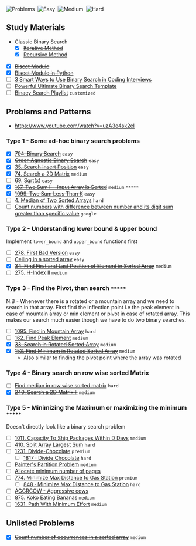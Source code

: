 ![Problems](https://img.shields.io/badge/Total_Problems-30-blueviolet)&nbsp;
![Easy](https://img.shields.io/badge/Easy-4-success)&nbsp;
![Medium](https://img.shields.io/badge/Medium-7-orange)&nbsp;
![Hard](https://img.shields.io/badge/Hard-0-red)

## Study Materials

* Classic Binary Search
  * [x] ~~[Iterative Method](https://www.youtube.com/watch?v=C2apEw9pgtw)~~
  * [x] ~~[Recursive Method](https://www.youtube.com/watch?v=uEUXGcc2VXM)~~
* [x] ~~[Bisect Module](https://www.geeksforgeeks.org/bisect-algorithm-functions-in-python/)~~
* [x] ~~[Bisect Module in Python](https://www.geeksforgeeks.org/bisect-algorithm-functions-in-python/)~~
* [ ] [3 Smart Ways to Use Binary Search in Coding Interviews](https://medium.com/interviewnoodle/three-smart-ways-to-use-binary-search-in-coding-interviews-250ba296cb82)
* [ ] [Powerful Ultimate Binary Search Template](https://leetcode.com/discuss/general-discussion/786126/python-powerful-ultimate-binary-search-template-solved-many-problems)
* [ ] [Binaey Search Playlist](https://www.youtube.com/playlist?list=PLR1BXeBj1husRtKzhu_WxyV7ZpS2mUnU5) `customized`

## Problems and Patterns

* https://www.youtube.com/watch?v=uzA3e4sk2eI

### Type 1 - Some ad-hoc binary search problems

* [x] ~~[704. Binary Search](https://leetcode.com/problems/binary-search/)~~ `easy`
* [x] ~~[Order-Agnostic Binary Search](https://www.geeksforgeeks.org/order-agnostic-binary-search/)~~ `easy`
* [x] ~~[35. Search Insert Position](https://leetcode.com/problems/search-insert-position/)~~ `easy`
* [x] ~~[74. Search a 2D Matrix](https://leetcode.com/problems/search-a-2d-matrix/)~~ `medium`
* [ ] [69. Sqrt(x)](https://leetcode.com/problems/sqrtx/) `easy`
* [x] ~~[167. Two Sum II - Input Array Is Sorted](https://leetcode.com/problems/two-sum-ii-input-array-is-sorted/)~~ `medium` `*****`
* [x] ~~[1099. Two Sum Less Than K](https://leetcode.com/problems/two-sum-less-than-k/)~~ `easy`
* [ ] [4. Median of Two Sorted Arrays](https://leetcode.com/problems/median-of-two-sorted-arrays/) `hard`
* [ ] [Count numbers with difference between number and its digit sum greater than specific value](https://www.geeksforgeeks.org/count-numbers-difference-number-digit-sum-greater-specific-value/) `google`

### Type 2 - Understanding lower bound & upper bound

Implement `lower_bound` and `upper_bound` functions first

* [ ] [278. First Bad Version](https://leetcode.com/problems/first-bad-version/) `easy`
* [ ] [Ceiling in a sorted array](https://www.geeksforgeeks.org/ceiling-in-a-sorted-array/) `easy`
* [x] ~~[34. Find First and Last Position of Element in Sorted Array](https://leetcode.com/problems/find-first-and-last-position-of-element-in-sorted-array/)~~ `medium`
* [ ] [275. H-Index II](https://leetcode.com/problems/h-index-ii/) `medium`

### Type 3 - Find the Pivot, then search `*****`

N.B - Whenever there is a rotated or a mountain array and we need to search in that array. First find the inflection point i.e the peak element in case of mountain array or min element or pivot in case of rotated array. This makes our search much easier though we have to do two binary searches.

* [ ] [1095. Find in Mountain Array](https://leetcode.com/problems/find-in-mountain-array/) `hard`
* [ ] [162. Find Peak Element](https://leetcode.com/problems/find-peak-element/) `medium`
* [x] ~~[33. Search in Rotated Sorted Array](https://leetcode.com/problems/search-in-rotated-sorted-array/)~~ `medium`
* [x] ~~[153. Find Minimum in Rotated Sorted Array](https://leetcode.com/problems/find-minimum-in-rotated-sorted-array/)~~ `medium`
  * Also similar to finding the pivot point where the array was rotated

### Type 4 - Binary search on row wise sorted Matrix

* [ ] [Find median in row wise sorted matrix](https://www.geeksforgeeks.org/find-median-row-wise-sorted-matrix/) `hard`
* [x] ~~[240. Search a 2D Matrix II](https://leetcode.com/problems/search-a-2d-matrix-ii/)~~ `medium`

### Type 5 - Minimizing the Maximum or maximizing the minimum `*****`

Doesn’t directly look like a binary search problem

* [ ] [1011. Capacity To Ship Packages Within D Days](https://leetcode.com/problems/capacity-to-ship-packages-within-d-days/) `medium`
* [ ] [410. Split Array Largest Sum](https://leetcode.com/problems/split-array-largest-sum/) `hard`
* [ ] [1231. Divide-Chocolate](https://leetcode.com/problems/divide-chocolate/) `premium`
  * [ ] [1817 · Divide Chocolate](https://www.lintcode.com/problem/1817/) `hard`
* [ ] [Painter's Partition Problem](https://www.interviewbit.com/problems/painters-partition-problem/) `medium`
* [ ] [Allocate minimum number of pages](https://www.geeksforgeeks.org/allocate-minimum-number-pages/)
* [ ] [774. Minimize Max Distance to Gas Station](https://leetcode.com/problems/minimize-max-distance-to-gas-station/) `premium`
  * [ ] [848 · Minimize Max Distance to Gas Station](https://www.lintcode.com/problem/848/) `hard`
* [ ] [AGGRCOW - Aggressive cows](https://www.spoj.com/problems/AGGRCOW/)
* [ ] [875. Koko Eating Bananas](https://leetcode.com/problems/koko-eating-bananas/) `medium`
* [ ] [1631. Path With Minimum Effort](https://leetcode.com/problems/path-with-minimum-effort/) `medium`

## Unlisted Problems

* [x] ~~[Count number of occurrences in a sorted array](https://www.geeksforgeeks.org/count-number-of-occurrences-or-frequency-in-a-sorted-array/)~~ `medium`
